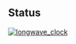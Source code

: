## Status

[![longwave_clock](https://catalog.flipperzero.one/application/longwave_clock/widget)](https://catalog.flipperzero.one/application/longwave_clock/page)